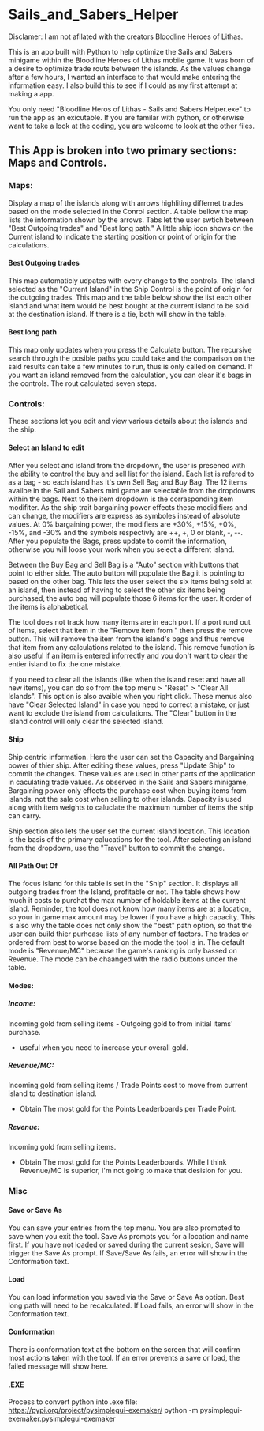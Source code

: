 # Sails_and_Sabers_Helper
Disclamer: I am not afilated with the creators Bloodline Heroes of Lithas. 

This is an app built with Python to help optimize the Sails and Sabers minigame within the Bloodline Heroes of Lithas mobile game. It was born of a desire to optimize trade routs between the islands. As the values change after a few hours, I wanted an interface to that would make entering the information easy. I also build this to see if I could as my first attempt at making a app.

You only need "Bloodline Heros of Lithas - Sails and Sabers Helper.exe" to run the app as an exicutable. If you are familar with python, or otherwise want to take a look at the coding, you are welcome to look at the other files. 

## This App is broken into two primary sections: Maps and Controls. 

### Maps:
Display a map of the islands along with arrows highliting differnet trades based on the mode selected in the Conrol section. A table bellow the map lists the information shown by the arrows. Tabs let the user swtich between "Best Outgoing trades" and "Best long path." A little ship icon shows on the Current island to indicate the starting position or point of origin for the calculations. 

#### Best Outgoing trades
This map automaticly udpates with every change to the controls.
The island selected as the "Current Island" in the Ship Control is the point of origin for the outgoing trades. This map and the table below show the list each other island and what item would be best bought at the current island to be sold at the destination island. If there is a tie, both will show in the table. 

#### Best long path
This map only updates when you press the Calculate button. The recursive search through the posible paths you could take and the comparison on the said results can take a few minutes to run, thus is only called on demand. If you want an island removed from the calculation, you can clear it's bags in the controls. The rout calculated seven steps. 

### Controls: 
These sections let you edit and view various details about the islands and the ship. 

#### Select an Island to edit
After you select and island from the dropdown, the user is presened with the ability to control the buy and sell list for the island. Each list is refered to as a bag - so each island has it's own Sell Bag and Buy Bag. The 12 items availbe in the Sail and Sabers mini game are selectable from the dropdowns within the bags. Next to the item dropdown is the corrasponding item modifiter. As the ship trait bargaining power effects these modidifiers and can change, the modifiers are express as symboles instead of absolute values. At 0% bargaining power, the modifiers are +30%, +15%, +0%, -15%, and -30% and the symbols respectivly are ++, +, 0 or blank, -, --. After you populate the Bags, press update to comit the information, otherwise you will loose your work when you select a different island.

Between the Buy Bag and Sell Bag is a "Auto" section with buttons that point to either side. The auto button will populate the Bag it is pointing to based on the other bag. This lets the user select the six items being sold at an island, then instead of having to select the other six items being purchased, the auto bag will populate those 6 items for the user. It order of the items is alphabetical. 

The tool does not track how many items are in each port. If a port rund out of items, select that item in the "Remove item from <selected island>" then press the remove button. This will remove the item from the island's bags and thus remove that item from any calculations related to the island. This remove function is also useful if an item is entered inforrectly and you don't want to clear the entier island to fix the one mistake. 

If you need to clear all the islands (like when the island reset and have all new items), you can do so from the top menu > "Reset" > "Clear All Islands". This option is also avaible when you right click. These menus also have "Clear Selected Island" in case you need to correct a mistake, or just want to exclude the island from calculations. The "Clear" button in the island control will only clear the selected island. 

#### Ship
Ship centric information. Here the user can set the Capacity and Bargaining power of thier ship. After editing these values, press "Update Ship" to commit the changes. These values are used in other parts of the application in caculating trade values. As observed in the Sails and Sabers minigame, Bargaining power only effects the purchase cost when buying items from islands, not the sale cost when selling to other islands. Capacity is used along with item weights to caluclate the maximum number of items the ship can carry. 

Ship section also lets the user set the current island location. This location is the basis of the primary calucations for the tool. After selecting an island from the dropdown, use the "Travel" button to commit the change. 

#### All Path Out Of <Current Island>
The focus island for this table is set in the "Ship" section. It displays all outgoing trades from the Island, profitable or not. The table shows how much it costs to purchat the max number of holdable items at the current island. Reminder, the tool does not know how many items are at a location, so your in game max amount may be lower if you have a high capacity. This is also why the table does not only show the "best" path option, so that the user can build thier purhcase lists of any number of factors. The trades or ordered from best to worse based on the mode the tool is in. The default mode is "Revenue/MC" because the game's ranking is only bassed on Revenue. The mode can be chaanged with the radio buttons under the table. 

#### Modes: 
##### Income: 
Incoming gold from selling items - Outgoing gold to from initial items' purchase.
- useful when you need to increase your overall gold.
##### Revenue/MC: 
Incoming gold from selling items / Trade Points cost to move from current island to destination island. 
- Obtain The most gold for the Points Leaderboards per Trade Point. 
##### Revenue: 
Incoming gold from selling items.
- Obtain The most gold for the Points Leaderboards. While I think Revenue/MC is superior, I'm not going to make that desision for you. 

### Misc
#### Save or Save As
You can save your entries from the top menu. You are also prompted to save when you exit the tool. Save As prompts you for a location and name first. If you have not loaded or saved during the current sesion, Save will trigger the Save As prompt. If Save/Save As fails, an error will show in the Conformation text.

#### Load
You can load information you saved via the Save or Save As option. Best long path will need to be recalculated.  If Load fails, an error will show in the Conformation text.

#### Conformation
There is conformation text at the bottom on the screen that will confirm most actions taken with the tool. If an error prevents a save or load, the failed message will show here.  

#### .EXE
Process to convert python into .exe file: https://pypi.org/project/pysimplegui-exemaker/
python -m pysimplegui-exemaker.pysimplegui-exemaker

